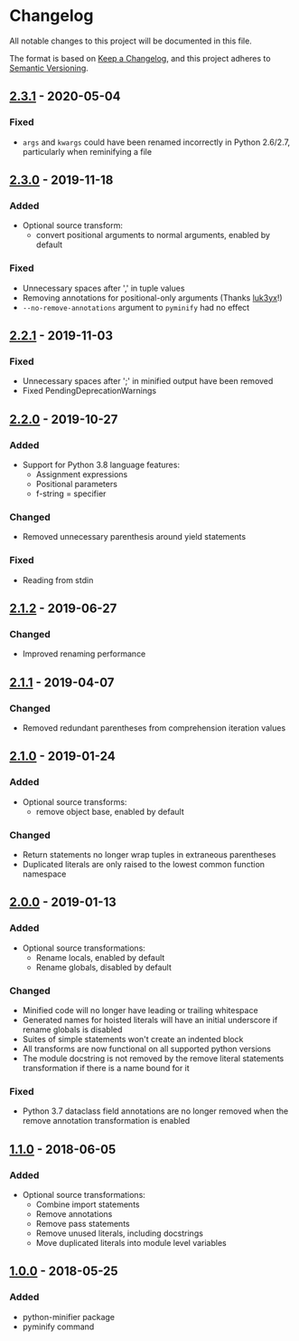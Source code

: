 # Changelog
All notable changes to this project will be documented in this file.

The format is based on [Keep a Changelog](https://keepachangelog.com/en/1.0.0/),
and this project adheres to [Semantic Versioning](https://semver.org/spec/v2.0.0.html).

## [2.3.1] - 2020-05-04

### Fixed
- `args` and `kwargs` could have been renamed incorrectly in Python 2.6/2.7, particularly when reminifying a file

## [2.3.0] - 2019-11-18

### Added
- Optional source transform:
    - convert positional arguments to normal arguments, enabled by default

### Fixed
- Unnecessary spaces after ',' in tuple values
- Removing annotations for positional-only arguments (Thanks [luk3yx](https://github.com/luk3yx)!)
- `--no-remove-annotations` argument to `pyminify` had no effect

## [2.2.1] - 2019-11-03

### Fixed
- Unnecessary spaces after ';' in minified output have been removed
- Fixed PendingDeprecationWarnings

## [2.2.0] - 2019-10-27
### Added
- Support for Python 3.8 language features:
    - Assignment expressions
    - Positional parameters
    - f-string = specifier

### Changed
- Removed unnecessary parenthesis around yield statements

### Fixed
- Reading from stdin

## [2.1.2] - 2019-06-27
### Changed
- Improved renaming performance

## [2.1.1] - 2019-04-07
### Changed
- Removed redundant parentheses from comprehension iteration values

## [2.1.0] - 2019-01-24
### Added
- Optional source transforms:
    - remove object base, enabled by default

### Changed
- Return statements no longer wrap tuples in extraneous parentheses
- Duplicated literals are only raised to the lowest common function namespace

## [2.0.0] - 2019-01-13
### Added
- Optional source transformations:
    - Rename locals, enabled by default
    - Rename globals, disabled by default

### Changed
- Minified code will no longer have leading or trailing whitespace
- Generated names for hoisted literals will have an initial underscore if rename globals is disabled
- Suites of simple statements won't create an indented block
- All transforms are now functional on all supported python versions
- The module docstring is not removed by the remove literal statements transformation if there is a name bound for it

### Fixed
- Python 3.7 dataclass field annotations are no longer removed when the remove annotation transformation is enabled

## [1.1.0] - 2018-06-05
### Added
- Optional source transformations:
    - Combine import statements
    - Remove annotations
    - Remove pass statements
    - Remove unused literals, including docstrings
    - Move duplicated literals into module level variables

## [1.0.0] - 2018-05-25
### Added
- python-minifier package
- pyminify command

[2.3.1]: https://github.com/dflook/python-minifier/compare/2.3.0...2.3.1
[2.3.0]: https://github.com/dflook/python-minifier/compare/2.2.1...2.3.0
[2.2.1]: https://github.com/dflook/python-minifier/compare/2.2.0...2.2.1
[2.2.0]: https://github.com/dflook/python-minifier/compare/2.1.2...2.2.0
[2.1.2]: https://github.com/dflook/python-minifier/compare/2.1.1...2.1.2
[2.1.1]: https://github.com/dflook/python-minifier/compare/2.1.0...2.1.1
[2.1.0]: https://github.com/dflook/python-minifier/compare/2.0.0...2.1.0
[2.0.0]: https://github.com/dflook/python-minifier/compare/1.1.0...2.0.0
[1.1.0]: https://github.com/dflook/python-minifier/compare/1.0.0...1.1.0
[1.0.0]: https://github.com/dflook/python-minifier/tree/1.0.0
